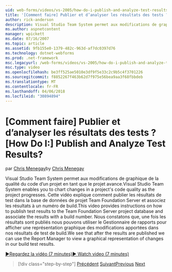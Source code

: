 ```yaml
---
uid: web-forms/videos/vs-2005/how-do-i-publish-and-analyze-test-results
title: '[Comment faire] Publier et d’analyser les résultats des tests ? | Microsoft Docs'
author: rick-anderson
description: Visual Studio Team System permet aux modifications de graphique de la qualité du code d’un projet en tant que le projet avance. Cette vidéo fournit des instructions sur la façon de publ....
ms.author: aspnetcontent
manager: wpickett
ms.date: 07/16/2007
ms.topic: article
ms.assetid: 9fb155e0-1379-482c-963d-af7dc0397d76
ms.technology: dotnet-webforms
ms.prod: .net-framework
msc.legacyurl: /web-forms/videos/vs-2005/how-do-i-publish-and-analyze-test-results
msc.type: video
ms.openlocfilehash: be3ff525ae5010e3df9f5e33c2c9b5c4f3701226
ms.sourcegitcommit: f8852267f463b62d7f975e56bea9aa3f68fbbdeb
ms.translationtype: MT
ms.contentlocale: fr-FR
ms.lasthandoff: 04/06/2018
ms.locfileid: "30894894"
---
```

<a name="how-do-i-publish-and-analyze-test-results"></a><span data-ttu-id="ab036-105">[Comment faire] Publier et d’analyser les résultats des tests ?</span><span class="sxs-lookup"><span data-stu-id="ab036-105">[How Do I:] Publish and Analyze Test Results?</span></span>
====================
<span data-ttu-id="ab036-106">par [Chris Menegay](https://twitter.com/CMenegay)</span><span class="sxs-lookup"><span data-stu-id="ab036-106">by [Chris Menegay](https://twitter.com/CMenegay)</span></span>

<span data-ttu-id="ab036-107">Visual Studio Team System permet aux modifications de graphique de la qualité du code d’un projet en tant que le projet avance.</span><span class="sxs-lookup"><span data-stu-id="ab036-107">Visual Studio Team System enables you to chart changes in a project's code quality as the project progresses.</span></span> <span data-ttu-id="ab036-108">Cette vidéo explique comment publier les résultats de test dans la base de données de projet Team Foundation Server et associez les résultats à un numéro de build.</span><span class="sxs-lookup"><span data-stu-id="ab036-108">This video provides instructions on how to publish test results to the Team Foundation Server project database and associate the results with a build number.</span></span> <span data-ttu-id="ab036-109">Nous constatons que, une fois les résultats sont publiés nous pouvons utiliser le Gestionnaire de rapports pour afficher une représentation graphique des modifications apportées dans nos résultats de test de build.</span><span class="sxs-lookup"><span data-stu-id="ab036-109">We see that after the results are published we can use the Report Manager to view a graphical representation of changes in our build test results.</span></span>

[<span data-ttu-id="ab036-110">&#9654;Regardez la vidéo (7 minutes)</span><span class="sxs-lookup"><span data-stu-id="ab036-110">&#9654; Watch video (7 minutes)</span></span>](https://channel9.msdn.com/Blogs/ASP-NET-Site-Videos/how-do-i-publish-and-analyze-test-results)

> [!div class="step-by-step"]
> <span data-ttu-id="ab036-111">[Précédent](how-do-i-use-generic-tests.md)
> [Suivant](how-do-i-discover-application-changes-prior-to-deployment.md)</span><span class="sxs-lookup"><span data-stu-id="ab036-111">[Previous](how-do-i-use-generic-tests.md)
[Next](how-do-i-discover-application-changes-prior-to-deployment.md)</span></span>

